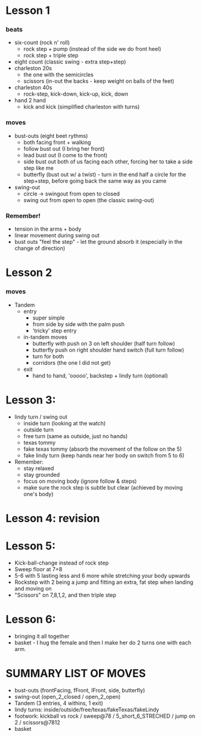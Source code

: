 # Lesson 1
### beats
* six-count (rock n' roll)
	- rock step + pump (instead of the side we do front heel)
	- rock step + triple step
* eight count (classic swing - extra step+step)
* charleston 20s
	- the one with the semicircles
	- scissors (in-out the backs - keep weight on balls of the feet)
* charleston 40s
	- rock-step, kick-down, kick-up, kick, down
* hand 2 hand
	- kick and kick (simplified charleston with turns)

### moves
* bust-outs (eight beet rythms)
	- both facing front + walking
	- follow bust out (I bring her front)
	- lead bust out (I come to the front)
	- side bust out both of us facing each other, forcing her to take a side step like me
	- butterfly (bust out w/ a twist) - turn in the end half a circle for the step+step, before going back the same way as you came
* swing-out
	- circle -> swingout from open to closed
	- swing out from open to open (the classic swing-out)

### Remember!
* tension in the arms + body
* linear movement during swing out
* bust outs "feel the step" - let the ground absorb it (especially in the change of direction)

# Lesson 2
### moves
* Tandem
  * entry
    * super simple
    * from side by side with the palm push
    * 'tricky' step entry
  * in-tandem moves
    * butterfly with push on 3 on left shoulder (half turn follow)
    * butterfly push on right shoulder hand switch (full turn follow)
    * turn for both
    * corridors (the one I did not get)
  * exit
    * hand to hand, 'ooooo', backstep + lindy turn (optional)

# Lesson 3:
* lindy turn / swing out
  * inside turn (looking at the watch)
  * outside turn
  * free turn (same as outside, just no hands)
  * texas tommy
  * fake texas tommy (absorb the movement of the follow on the 5)
  * fake lindy turn (keep hands near her body on switch from 5 to 6)
* Remember:
  * stay relaxed
  * stay grounded
  * focus on moving body (ignore follow & steps)
  * make sure the rock step is subtle but clear (achieved by moving one's body)

# Lesson 4: revision

# Lesson 5:
  * Kick-ball-change instead of rock step
  * Sweep floor at 7+8
  * 5-6 with 5 lasting less and 6 more while stretching your body upwards
  * Rockstep with 2 being a jump and fitting an extra, fat step when landing and moving on
  * "Scissors" on 7,8,1,2, and then triple step

# Lesson 6:
  * bringing it all together
  * basket - I hug the female and then I make her do 2 turns one with each arm.

# SUMMARY LIST OF MOVES
* bust-outs (frontFacing, fFront, lFront, side, butterfly)
* swing-out (open_2_closed / open_2_open)
* Tandem (3 entries, 4 withins, 1 exit)
* lindy turns: inside/outside/free/texas/fakeTexas/fakeLindy
* footwork: kickball vs rock / sweep@78 / 5_short_6_STRECHED / jump on 2 / scissors@7812
* basket
